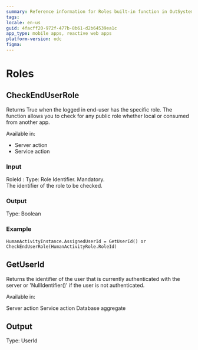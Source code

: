 ```yaml
---
summary: Reference information for Roles built-in function in OutSystems Developer Cloud (ODC).
tags:
locale: en-us
guid: 4facff20-972f-477b-8b61-d2b64539ea1c
app_type: mobile apps, reactive web apps
platform-version: odc
figma:
---
```


# Roles

## CheckEndUserRole

Returns True when the logged in end-user has the specific role. The function allows you to check for any public role whether local or consumed from another app.

Available in:  

  * Server action
  * Service action

### Input

RoleId
:    Type: Role Identifier. Mandatory.  
The identifier of the role to be checked.

### Output

Type: Boolean

### Example

```
HumanActivityInstance.AssignedUserId = GetUserId() or CheckEndUserRole(HumanActivityRole.RoleId) 
```

## GetUserId

Returns the identifier of the user that is currently authenticated with the server or 'NullIdentifier()' if the user is not authenticated.

Available in:

Server action
Service action
Database aggregate

## Output

Type: UserId

